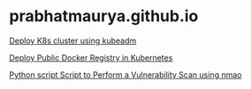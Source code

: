 # prabhatmaurya.github.io
[Deploy K8s cluster using kubeadm](01_k8s_cluster.md)

[Deploy Public Docker Registry in Kubernetes](02_local_docker_registry.md)

[Python script Script to Perform a Vulnerability Scan  using nmao](03_scan_nmap_vulners)
